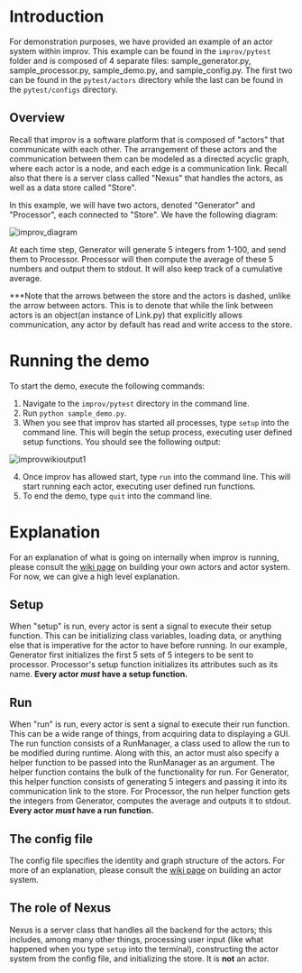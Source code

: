 # Introduction

For demonstration purposes, we have provided an example of an actor system within improv. This example can be found in the `improv/pytest` folder and is composed of 4 separate files: sample_generator.py, sample_processor.py, sample_demo.py, and sample_config.py. The first two can be found in the `pytest/actors` directory while the last can be found in the `pytest/configs` directory. 

## Overview

Recall that improv is a software platform that is composed of "actors" that communicate with each other. The arrangement of these actors and the communication between them can be modeled as a directed acyclic graph, where each actor is a node, and each edge is a communication link. Recall also that there is a server class called "Nexus" that handles the actors, as well as a data store called "Store". 

In this example, we will have two actors, denoted "Generator" and "Processor", each connected to "Store". We have the following diagram:

![improv_diagram](https://user-images.githubusercontent.com/104780909/199650148-7e9493c5-1ba6-4f28-9e03-283d5a28efc1.jpg)

At each time step, Generator will generate 5 integers from 1-100, and send them to Processor. Processor will then compute the average of these 5 numbers and output them to stdout. It will also keep track of a cumulative average. 

\*\*\*Note that the arrows between the store and the actors is dashed, unlike the arrow between actors. This is to denote that while the link between actors is an object(an instance of Link.py) that explicitly allows communication, any actor by default has read and write access to the store. 

# Running the demo

To start the demo, execute the following commands:
1. Navigate to the `improv/pytest` directory in the command line. 
2. Run `python sample_demo.py`. 
3. When you see that improv has started all processes, type `setup` into the command line. This will begin the setup process, executing user defined setup functions. You should see the following output:

![improvwikioutput1](https://user-images.githubusercontent.com/104780909/199650389-dd0da8c4-7134-4c43-9934-d0cb1b00c72b.png)

4. Once improv has allowed start, type `run` into the command line. This will start running each actor, executing user defined run functions.
5. To end the demo, type `quit` into the command line. 

# Explanation

For an explanation of what is going on internally when improv is running, please consult the [wiki page](https://github.com/project-improv/improv/wiki/Building-your-own-actor-system) on building your own actors and actor system. For now, we can give a high level explanation.

## Setup

When "setup" is run, every actor is sent a signal to execute their setup function. This can be initializing class variables, loading data, or anything else that is imperative for the actor to have before running. In our example, Generator first initializes the first 5 sets of 5 integers to be sent to processor. Processor's setup function initializes its attributes such as its name. **Every actor *must* have a setup function.**

## Run

When "run" is run, every actor is sent a signal to execute their run function. This can be a wide range of things, from acquiring data to displaying a GUI. The run function consists of a RunManager, a class used to allow the run to be modified during runtime. Along with this, an actor must also specify a helper function to be passed into the RunManager as an argument. The helper function contains the bulk of the functionality for run. For Generator, this helper function consists of generating 5 integers and passing it into its communication link to the store. For Processor, the run helper function gets the integers from Generator, computes the average and outputs it to stdout. **Every actor *must* have a run function.**


## The config file

The config file specifies the identity and graph structure of the actors. For more of an explanation, please consult the [wiki page](https://github.com/project-improv/improv/wiki/Building-your-own-actor-system) on building an actor system.

## The role of Nexus 

Nexus is a server class that handles all the backend for the actors; this includes, among many other things, processing user input (like what happened when you type `setup` into the terminal), constructing the actor system from the config file, and initializing the store. It is **not** an actor. 
